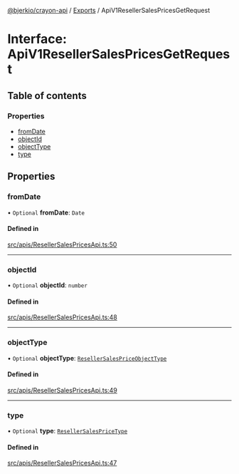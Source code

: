 [@bjerkio/crayon-api](../README.md) / [Exports](../modules.md) / ApiV1ResellerSalesPricesGetRequest

# Interface: ApiV1ResellerSalesPricesGetRequest

## Table of contents

### Properties

- [fromDate](ApiV1ResellerSalesPricesGetRequest.md#fromdate)
- [objectId](ApiV1ResellerSalesPricesGetRequest.md#objectid)
- [objectType](ApiV1ResellerSalesPricesGetRequest.md#objecttype)
- [type](ApiV1ResellerSalesPricesGetRequest.md#type)

## Properties

### fromDate

• `Optional` **fromDate**: `Date`

#### Defined in

[src/apis/ResellerSalesPricesApi.ts:50](https://github.com/bjerkio/crayon-api-js/blob/22cd66d/src/apis/ResellerSalesPricesApi.ts#L50)

___

### objectId

• `Optional` **objectId**: `number`

#### Defined in

[src/apis/ResellerSalesPricesApi.ts:48](https://github.com/bjerkio/crayon-api-js/blob/22cd66d/src/apis/ResellerSalesPricesApi.ts#L48)

___

### objectType

• `Optional` **objectType**: [`ResellerSalesPriceObjectType`](../enums/ResellerSalesPriceObjectType.md)

#### Defined in

[src/apis/ResellerSalesPricesApi.ts:49](https://github.com/bjerkio/crayon-api-js/blob/22cd66d/src/apis/ResellerSalesPricesApi.ts#L49)

___

### type

• `Optional` **type**: [`ResellerSalesPriceType`](../enums/ResellerSalesPriceType.md)

#### Defined in

[src/apis/ResellerSalesPricesApi.ts:47](https://github.com/bjerkio/crayon-api-js/blob/22cd66d/src/apis/ResellerSalesPricesApi.ts#L47)
